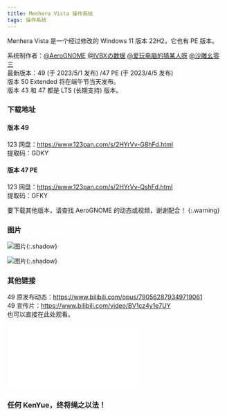 ```yaml
---
title: Menhera Vista 操作系统
tags: 操作系统
---
```


Menhera Vista 是一个经过修改的 Windows 11 版本 22H2，它也有 PE 版本。<br>
<!--more-->
系统制作者：[@AeroGNOME](https://space.bilibili.com/515586861) [@IVBXの数据](https://space.bilibili.com/1171551865) [@爱玩电脑的猜某人呀](https://space.bilibili.com/3493123969780201) [@沙雕幺零三](https://space.bilibili.com/1014355041)<br>
最新版本：49 (于 2023/5/1 发布) /47 PE (于 2023/4/5 发布)<br>
版本 50 Extended 将在端午节当天发布。<br>版本 43 和 47 都是 LTS (长期支持) 版本。

### 下载地址

#### 版本 49

123 网盘：https://www.123pan.com/s/2HYrVv-G8hFd.html<br>
提取码：GDKY

#### 版本 47 PE

123 网盘：https://www.123pan.com/s/2HYrVv-QshFd.html<br>提取码：GFKY

要下载其他版本，请查找 AeroGNOME 的动态或视频，谢谢配合！
{:.warning}

### 图片

![图片](https://github.com/wbl2/wbl2.github.io/raw/main/pictures/mv47pe-img1.png){:.shadow}

![图片](https://github.com/wbl2/wbl2.github.io/raw/main/pictures/mv47pe-img2.png){:.shadow}

### 其他链接

49 原发布动态：https://www.bilibili.com/opus/790562879349719061<br>49 宣传片：https://www.bilibili.com/video/BV1cz4y1e7UY<br>
也可以直接在此处观看。

<iframe src="//player.bilibili.com/player.html?aid=570664457&bvid=BV1cz4y1e7UY&cid=1114959066&page=1" scrolling="no" border="0" frameborder="no" framespacing="0" allowfullscreen="true"> </iframe>

### 任何 KenYue，终将绳之以法！